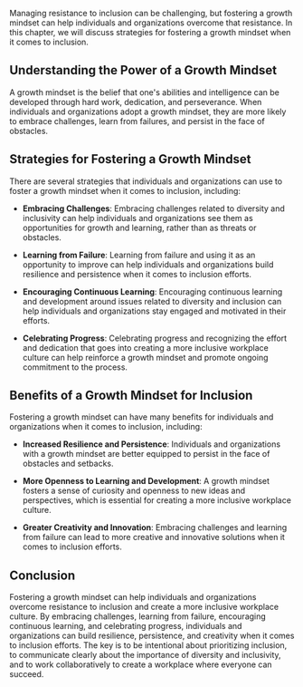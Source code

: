 
Managing resistance to inclusion can be challenging, but fostering a growth mindset can help individuals and organizations overcome that resistance. In this chapter, we will discuss strategies for fostering a growth mindset when it comes to inclusion.

Understanding the Power of a Growth Mindset
-------------------------------------------

A growth mindset is the belief that one's abilities and intelligence can be developed through hard work, dedication, and perseverance. When individuals and organizations adopt a growth mindset, they are more likely to embrace challenges, learn from failures, and persist in the face of obstacles.

Strategies for Fostering a Growth Mindset
-----------------------------------------

There are several strategies that individuals and organizations can use to foster a growth mindset when it comes to inclusion, including:

* **Embracing Challenges**: Embracing challenges related to diversity and inclusivity can help individuals and organizations see them as opportunities for growth and learning, rather than as threats or obstacles.

* **Learning from Failure**: Learning from failure and using it as an opportunity to improve can help individuals and organizations build resilience and persistence when it comes to inclusion efforts.

* **Encouraging Continuous Learning**: Encouraging continuous learning and development around issues related to diversity and inclusion can help individuals and organizations stay engaged and motivated in their efforts.

* **Celebrating Progress**: Celebrating progress and recognizing the effort and dedication that goes into creating a more inclusive workplace culture can help reinforce a growth mindset and promote ongoing commitment to the process.

Benefits of a Growth Mindset for Inclusion
------------------------------------------

Fostering a growth mindset can have many benefits for individuals and organizations when it comes to inclusion, including:

* **Increased Resilience and Persistence**: Individuals and organizations with a growth mindset are better equipped to persist in the face of obstacles and setbacks.

* **More Openness to Learning and Development**: A growth mindset fosters a sense of curiosity and openness to new ideas and perspectives, which is essential for creating a more inclusive workplace culture.

* **Greater Creativity and Innovation**: Embracing challenges and learning from failure can lead to more creative and innovative solutions when it comes to inclusion efforts.

Conclusion
----------

Fostering a growth mindset can help individuals and organizations overcome resistance to inclusion and create a more inclusive workplace culture. By embracing challenges, learning from failure, encouraging continuous learning, and celebrating progress, individuals and organizations can build resilience, persistence, and creativity when it comes to inclusion efforts. The key is to be intentional about prioritizing inclusion, to communicate clearly about the importance of diversity and inclusivity, and to work collaboratively to create a workplace where everyone can succeed.

